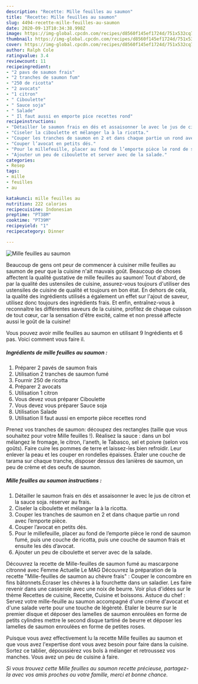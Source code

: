 ```yaml
---
description: "Recette: Mille feuilles au saumon"
title: "Recette: Mille feuilles au saumon"
slug: 4494-recette-mille-feuilles-au-saumon
date: 2020-09-13T10:34:38.998Z
image: https://img-global.cpcdn.com/recipes/d8560f145ef1724d/751x532cq70/mille-feuilles-au-saumon-photo-principale-de-la-recette.jpg
thumbnail: https://img-global.cpcdn.com/recipes/d8560f145ef1724d/751x532cq70/mille-feuilles-au-saumon-photo-principale-de-la-recette.jpg
cover: https://img-global.cpcdn.com/recipes/d8560f145ef1724d/751x532cq70/mille-feuilles-au-saumon-photo-principale-de-la-recette.jpg
author: Ralph Cole
ratingvalue: 3.4
reviewcount: 11
recipeingredient:
- "2 pavs de saumon frais"
- "2 tranches de saumon fum"
- "250 de ricotta"
- "2 avocats"
- "1 citron"
- " Ciboulette"
- " Sauce soja"
- " Salade"
- " Il faut aussi en emporte pice recettes rond"
recipeinstructions:
- "Détailler le saumon frais en dés et assaisonner le avec le jus de citron et la sauce soja. réserver au frais."
- "Ciseler la ciboulette et mélanger la à la ricotta."
- "Couper les tranches de saumon en 2 et dans chaque partie un rond avec l’emporte pièce."
- "Couper l’avocat en petits dés."
- "Pour le millefeuille, placer au fond de l’emporte pièce le rond de saumon fumé, puis une couche de ricotta, puis une couche de saumon frais et ensuite les dés d’avocat."
- "Ajouter un peu de ciboulette et server avec de la salade."
categories:
- Resep
tags:
- mille
- feuilles
- au

katakunci: mille feuilles au 
nutrition: 222 calories
recipecuisine: Indonesian
preptime: "PT38M"
cooktime: "PT39M"
recipeyield: "1"
recipecategory: Dinner

---
```



![Mille feuilles au saumon](https://img-global.cpcdn.com/recipes/d8560f145ef1724d/751x532cq70/mille-feuilles-au-saumon-photo-principale-de-la-recette.jpg)

Beaucoup de gens ont peur de commencer à cuisiner mille feuilles au saumon de peur que la cuisine n'ait mauvais goût. Beaucoup de choses affectent la qualité gustative de mille feuilles au saumon! Tout d'abord, de par la qualité des ustensiles de cuisine, assurez-vous toujours d'utiliser des ustensiles de cuisine de qualité et toujours en bon état. En dehors de cela, la qualité des ingrédients utilisés a également un effet sur l'ajout de saveur, utilisez donc toujours des ingrédients frais. Et enfin, entraînez-vous à reconnaître les différentes saveurs de la cuisine, profitez de chaque cuisson de tout cœur, car la sensation d'être excité, calme et non pressé affecte aussi le goût de la cuisine!

<!--inarticleads1-->

Vous pouvez avoir mille feuilles au saumon en utilisant 9 Ingrédients et 6 pas. Voici comment vous faire il.

##### Ingrédients de mille feuilles au saumon :

1. Préparer 2 pavés de saumon frais
1. Utilisation 2 tranches de saumon fumé
1. Fournir 250 de ricotta
1. Préparer 2 avocats
1. Utilisation 1 citron
1. Vous devez vous préparer  Ciboulette
1. Vous devez vous préparer  Sauce soja
1. Utilisation  Salade
1. Utilisation  Il faut aussi en emporte pièce recettes rond


Prenez vos tranches de saumon: découpez des rectangles (taille que vous souhaitez pour votre Mille feuilles !). Réalisez la sauce : dans un bol mélangez le fromage, le citron, l&#39;aneth, le Tabasco, sel et poivre (selon vos goûts). Faire cuire les pommes de terre et laissez-les bien refroidir. Leur enlever la peau et les couper en rondelles épaisses. Étaler une couche de tarama sur chaque tranche, disposer dessus des lanières de saumon, un peu de crème et des oeufs de saumon. 

<!--inarticleads2-->

##### Mille feuilles au saumon instructions :

1. Détailler le saumon frais en dés et assaisonner le avec le jus de citron et la sauce soja. réserver au frais.
1. Ciseler la ciboulette et mélanger la à la ricotta.
1. Couper les tranches de saumon en 2 et dans chaque partie un rond avec l’emporte pièce.
1. Couper l’avocat en petits dés.
1. Pour le millefeuille, placer au fond de l’emporte pièce le rond de saumon fumé, puis une couche de ricotta, puis une couche de saumon frais et ensuite les dés d’avocat.
1. Ajouter un peu de ciboulette et server avec de la salade.


Découvrez la recette de Mille-feuilles de saumon fumé au mascarpone citronné avec Femme Actuelle Le MAG Découvrez la préparation de la recette &#34;Mille-feuilles de saumon au chèvre frais&#34; : Couper le concombre en fins bâtonnets.Écraser les chèvres à la fourchette dans un saladier. Les faire revenir dans une casserole avec une noix de beurre. Voir plus d&#39;idées sur le thème Recettes de cuisine, Recette, Cuisine et boissons. Astuce du chef : Servez votre mille-feuille au saumon accompagné d&#39;une crème d&#39;avocat et d&#39;une salade verte pour une touche de légèreté. Etaler le beurre sur le premier disque et déposer des lamelles de saumon enroulées en forme de petits cylindres mettre le second disque tartiné de beurre et déposer les lamelles de saumon enroulées en forme de petites roses. 

<!--inarticleads1-->

<p>
Puisque vous avez effectivement lu la recette Mille feuilles au saumon et que vous avez l'expertise dont vous avez besoin pour faire dans la cuisine. Sortez ce tablier, dépoussiérez vos bols à mélanger et retroussez vos manches. Vous avez un peu de cuisine à faire.
</p>

<p>
<i>Si vous trouvez cette Mille feuilles au saumon recette précieuse, partagez-la avec vos amis proches ou votre famille, merci et bonne chance.</i>
</p>
